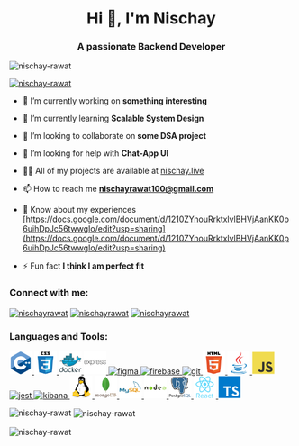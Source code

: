 <h1 align="center">Hi 👋, I'm Nischay</h1>
<h3 align="center">A passionate Backend Developer</h3>

<p align="left"> <img src="https://komarev.com/ghpvc/?username=nischay-rawat&label=Profile%20views&color=0e75b6&style=flat" alt="nischay-rawat" /> </p>

<p align="left"> <a href="https://github.com/ryo-ma/github-profile-trophy"><img src="https://github-profile-trophy.vercel.app/?username=nischay-rawat" alt="nischay-rawat" /></a> </p>

- 🔭 I’m currently working on **something interesting**

- 🌱 I’m currently learning **Scalable System Design**

- 👯 I’m looking to collaborate on **some DSA project**

- 🤝 I’m looking for help with **Chat-App UI**

- 👨‍💻 All of my projects are available at [nischay.live](nischay.live)

- 📫 How to reach me **nischayrawat100@gmail.com**

- 📄 Know about my experiences [https://docs.google.com/document/d/1210ZYnouRrktxlvlBHVjAanKK0p6uihDpJc56twwgIo/edit?usp=sharing](https://docs.google.com/document/d/1210ZYnouRrktxlvlBHVjAanKK0p6uihDpJc56twwgIo/edit?usp=sharing)

- ⚡ Fun fact **I think I am perfect fit**

<h3 align="left">Connect with me:</h3>
<p align="left">
<a href="https://linkedin.com/in/nischayrawat" target="blank"><img align="center" src="https://raw.githubusercontent.com/rahuldkjain/github-profile-readme-generator/master/src/images/icons/Social/linked-in-alt.svg" alt="nischayrawat" height="30" width="40" /></a>
<a href="https://www.codechef.com/users/nischayrawat" target="blank"><img align="center" src="https://cdn.jsdelivr.net/npm/simple-icons@3.1.0/icons/codechef.svg" alt="nischayrawat" height="30" width="40" /></a>
<a href="https://www.leetcode.com/nischayrawat" target="blank"><img align="center" src="https://raw.githubusercontent.com/rahuldkjain/github-profile-readme-generator/master/src/images/icons/Social/leet-code.svg" alt="nischayrawat" height="30" width="40" /></a>
</p>

<h3 align="left">Languages and Tools:</h3>
<p align="left"> <a href="https://www.w3schools.com/cpp/" target="_blank" rel="noreferrer"> <img src="https://raw.githubusercontent.com/devicons/devicon/master/icons/cplusplus/cplusplus-original.svg" alt="cplusplus" width="40" height="40"/> </a> <a href="https://www.w3schools.com/css/" target="_blank" rel="noreferrer"> <img src="https://raw.githubusercontent.com/devicons/devicon/master/icons/css3/css3-original-wordmark.svg" alt="css3" width="40" height="40"/> </a> <a href="https://www.docker.com/" target="_blank" rel="noreferrer"> <img src="https://raw.githubusercontent.com/devicons/devicon/master/icons/docker/docker-original-wordmark.svg" alt="docker" width="40" height="40"/> </a> <a href="https://expressjs.com" target="_blank" rel="noreferrer"> <img src="https://raw.githubusercontent.com/devicons/devicon/master/icons/express/express-original-wordmark.svg" alt="express" width="40" height="40"/> </a> <a href="https://www.figma.com/" target="_blank" rel="noreferrer"> <img src="https://www.vectorlogo.zone/logos/figma/figma-icon.svg" alt="figma" width="40" height="40"/> </a> <a href="https://firebase.google.com/" target="_blank" rel="noreferrer"> <img src="https://www.vectorlogo.zone/logos/firebase/firebase-icon.svg" alt="firebase" width="40" height="40"/> </a> <a href="https://git-scm.com/" target="_blank" rel="noreferrer"> <img src="https://www.vectorlogo.zone/logos/git-scm/git-scm-icon.svg" alt="git" width="40" height="40"/> </a> <a href="https://www.w3.org/html/" target="_blank" rel="noreferrer"> <img src="https://raw.githubusercontent.com/devicons/devicon/master/icons/html5/html5-original-wordmark.svg" alt="html5" width="40" height="40"/> </a> <a href="https://www.java.com" target="_blank" rel="noreferrer"> <img src="https://raw.githubusercontent.com/devicons/devicon/master/icons/java/java-original.svg" alt="java" width="40" height="40"/> </a> <a href="https://developer.mozilla.org/en-US/docs/Web/JavaScript" target="_blank" rel="noreferrer"> <img src="https://raw.githubusercontent.com/devicons/devicon/master/icons/javascript/javascript-original.svg" alt="javascript" width="40" height="40"/> </a> <a href="https://jestjs.io" target="_blank" rel="noreferrer"> <img src="https://www.vectorlogo.zone/logos/jestjsio/jestjsio-icon.svg" alt="jest" width="40" height="40"/> </a> <a href="https://www.elastic.co/kibana" target="_blank" rel="noreferrer"> <img src="https://www.vectorlogo.zone/logos/elasticco_kibana/elasticco_kibana-icon.svg" alt="kibana" width="40" height="40"/> </a> <a href="https://www.linux.org/" target="_blank" rel="noreferrer"> <img src="https://raw.githubusercontent.com/devicons/devicon/master/icons/linux/linux-original.svg" alt="linux" width="40" height="40"/> </a> <a href="https://www.mongodb.com/" target="_blank" rel="noreferrer"> <img src="https://raw.githubusercontent.com/devicons/devicon/master/icons/mongodb/mongodb-original-wordmark.svg" alt="mongodb" width="40" height="40"/> </a> <a href="https://www.mysql.com/" target="_blank" rel="noreferrer"> <img src="https://raw.githubusercontent.com/devicons/devicon/master/icons/mysql/mysql-original-wordmark.svg" alt="mysql" width="40" height="40"/> </a> <a href="https://nodejs.org" target="_blank" rel="noreferrer"> <img src="https://raw.githubusercontent.com/devicons/devicon/master/icons/nodejs/nodejs-original-wordmark.svg" alt="nodejs" width="40" height="40"/> </a> <a href="https://www.postgresql.org" target="_blank" rel="noreferrer"> <img src="https://raw.githubusercontent.com/devicons/devicon/master/icons/postgresql/postgresql-original-wordmark.svg" alt="postgresql" width="40" height="40"/> </a> <a href="https://reactjs.org/" target="_blank" rel="noreferrer"> <img src="https://raw.githubusercontent.com/devicons/devicon/master/icons/react/react-original-wordmark.svg" alt="react" width="40" height="40"/> </a> <a href="https://www.typescriptlang.org/" target="_blank" rel="noreferrer"> <img src="https://raw.githubusercontent.com/devicons/devicon/master/icons/typescript/typescript-original.svg" alt="typescript" width="40" height="40"/> </a> </p>

<p><img align="left" src="https://github-readme-stats.vercel.app/api/top-langs?username=nischay-rawat&show_icons=true&locale=en&layout=compact" alt="nischay-rawat" /></p>

<p>&nbsp;<img align="center" src="https://github-readme-stats.vercel.app/api?username=nischay-rawat&show_icons=true&locale=en" alt="nischay-rawat" /></p>

<p><img align="center" src="https://github-readme-streak-stats.herokuapp.com/?user=nischay-rawat&" alt="nischay-rawat" /></p>
